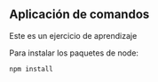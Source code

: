 ## Aplicación de comandos

Este es un ejercicio de aprendizaje

Para instalar los paquetes de node:

```
npm install
```
